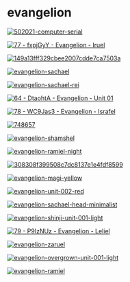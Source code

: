 # evangelion

<a href="502021-computer-serial.jpg"><img alt="502021-computer-serial" src="502021-computer-serial.jpg"></a>

<a href="77 - fxpjGyY - Evangelion - Iruel.jpg"><img alt="77 - fxpjGyY - Evangelion - Iruel" src="77 - fxpjGyY - Evangelion - Iruel.jpg"></a>

<a href="149a13fff329cbee2007cdde7ca7503a.jpg"><img alt="149a13fff329cbee2007cdde7ca7503a" src="149a13fff329cbee2007cdde7ca7503a.jpg"></a>

<a href="evangelion-sachael.jpg"><img alt="evangelion-sachael" src="evangelion-sachael.jpg"></a>

<a href="evangelion-sachael-rei.png"><img alt="evangelion-sachael-rei" src="evangelion-sachael-rei.png"></a>

<a href="64 - DtaohtA - Evangelion - Unit 01.jpg"><img alt="64 - DtaohtA - Evangelion - Unit 01" src="64 - DtaohtA - Evangelion - Unit 01.jpg"></a>

<a href="78 - WC9Jas3 - Evangelion - Israfel.jpg"><img alt="78 - WC9Jas3 - Evangelion - Israfel" src="78 - WC9Jas3 - Evangelion - Israfel.jpg"></a>

<a href="748657.jpg"><img alt="748657" src="748657.jpg"></a>

<a href="evangelion-shamshel.jpg"><img alt="evangelion-shamshel" src="evangelion-shamshel.jpg"></a>

<a href="evangelion-ramiel-night.jpg"><img alt="evangelion-ramiel-night" src="evangelion-ramiel-night.jpg"></a>

<a href="308308f399508c7dc8137e1e4fdf8599.jpg"><img alt="308308f399508c7dc8137e1e4fdf8599" src="308308f399508c7dc8137e1e4fdf8599.jpg"></a>

<a href="evangelion-magi-yellow.png"><img alt="evangelion-magi-yellow" src="evangelion-magi-yellow.png"></a>

<a href="evangelion-unit-002-red.png"><img alt="evangelion-unit-002-red" src="evangelion-unit-002-red.png"></a>

<a href="evangelion-sachael-head-minimalist.jpg"><img alt="evangelion-sachael-head-minimalist" src="evangelion-sachael-head-minimalist.jpg"></a>

<a href="evangelion-shinji-unit-001-light.png"><img alt="evangelion-shinji-unit-001-light" src="evangelion-shinji-unit-001-light.png"></a>

<a href="79 - P9IzNUz - Evangelion - Leliel.jpg"><img alt="79 - P9IzNUz - Evangelion - Leliel" src="79 - P9IzNUz - Evangelion - Leliel.jpg"></a>

<a href="evangelion-zaruel.jpg"><img alt="evangelion-zaruel" src="evangelion-zaruel.jpg"></a>

<a href="evangelion-overgrown-unit-001-light.png"><img alt="evangelion-overgrown-unit-001-light" src="evangelion-overgrown-unit-001-light.png"></a>

<a href="evangelion-ramiel.jpg"><img alt="evangelion-ramiel" src="evangelion-ramiel.jpg"></a>

